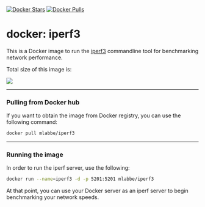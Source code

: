 [![Docker Stars](https://img.shields.io/docker/stars/mlabbe/iperf3.svg)](https://hub.docker.com/r/mlabbe/iperf3/) [![Docker Pulls](https://img.shields.io/docker/pulls/mlabbe/iperf3.svg)](https://hub.docker.com/r/mlabbe/iperf3/)

# docker: iperf3

This is a Docker image to run the [iperf3](https://github.com/esnet/iperf) commandline tool for benchmarking network performance.

Total size of this image is:

[![](https://badge.imagelayers.io/mlabbe/iperf3:latest.svg)](https://imagelayers.io/?images=mlabbe/iperf3:latest)

________________________________________
### Pulling from Docker hub
If you want to obtain the image from Docker registry, you can use the following command:
```sh
docker pull mlabbe/iperf3
```
________________________________________
### Running the image
In order to run the iperf server, use the following:
```sh
docker run --name=iperf3 -d -p 5201:5201 mlabbe/iperf3
```
At that point, you can use your Docker server as an iperf server to begin
benchmarking your network speeds.
